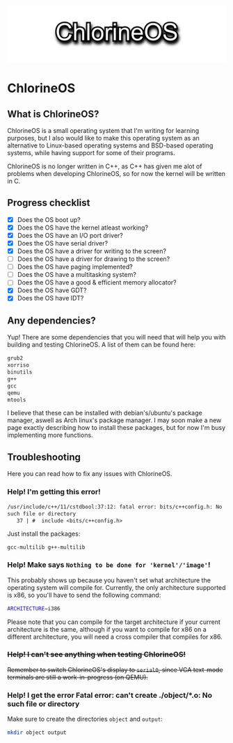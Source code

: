 <p align="center">
  <img src="./.assets/logo.png" />
</p>

# ChlorineOS

## What is ChlorineOS?

ChlorineOS is a small operating system that I'm writing for learning purposes, but I also would like to make this operating system as an alternative to Linux-based operating systems and BSD-based operating systems, while having support for some of their programs.

ChlorineOS is no longer written in C++, as C++ has given me alot of problems when developing ChlorineOS, so for now the kernel will be written in C.

## Progress checklist

- [x] Does the OS boot up?
- [x] Does the OS have the kernel atleast working?
- [x] Does the OS have an I/O port driver?
- [x] Does the OS have serial driver?
- [X] Does the OS have a driver for writing to the screen?
- [ ] Does the OS have a driver for drawing to the screen?
- [ ] Does the OS have paging implemented?
- [ ] Does the OS have a multitasking system?
- [ ] Does the OS have a good & efficient memory allocator?
- [X] Does the OS have GDT?
- [X] Does the OS have IDT?

## Any dependencies?

Yup! There are some dependencies that you will need that will help you with building and testing ChlorineOS. A list of them can be found here:

```
grub2
xorriso
binutils
g++
gcc
qemu
mtools
```

I believe that these can be installed with debian's/ubuntu's package manager, aswell as Arch linux's package manager. I may soon make a new page exactly describing how to install these packages, but for now I'm busy implementing more functions.

## Troubleshooting

Here you can read how to fix any issues with ChlorineOS.

### Help! I'm getting this error!
```
/usr/include/c++/11/cstdbool:37:12: fatal error: bits/c++config.h: No such file or directory
   37 | #  include <bits/c++config.h>
```

Just install the packages:
```
gcc-multilib g++-multilib
```

### Help! Make says `Nothing to be done for 'kernel'/'image'`!
This probably shows up because you haven't set what architecture the operating system will compile for. Currently, the only architecture supported is x86, so you'll have to send the following command:
```bash
ARCHITECTURE=i386
```
Please note that you can compile for the target architecture if your current architecture is the same, although if you want to compile for x86 on a different architecture, you will need a cross compiler that compiles for x86.

### ~~Help! I can't see anything when testing ChlorineOS!~~
~~Remember to switch ChlorineOS's display to `serial0`, since VGA text-mode terminals are still a work-in-progress (on QEMU).~~

### Help! I get the error Fatal error: can't create ./object/*.o: No such file or directory
Make sure to create the directories `object` and `output`:
```bash
mkdir object output
```
